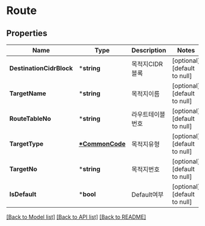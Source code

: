 # Route

## Properties
Name | Type | Description | Notes
------------ | ------------- | ------------- | -------------
**DestinationCidrBlock** | ***string** | 목적지CIDR블록 | [optional] [default to null]
**TargetName** | ***string** | 목적지이름 | [optional] [default to null]
**RouteTableNo** | ***string** | 라우트테이블번호 | [optional] [default to null]
**TargetType** | **[*CommonCode](CommonCode.md)** | 목적지유형 | [optional] [default to null]
**TargetNo** | ***string** | 목적지번호 | [optional] [default to null]
**IsDefault** | ***bool** | Default여부 | [optional] [default to null]

[[Back to Model list]](../README.md#documentation-for-models) [[Back to API list]](../README.md#documentation-for-api-endpoints) [[Back to README]](../README.md)


